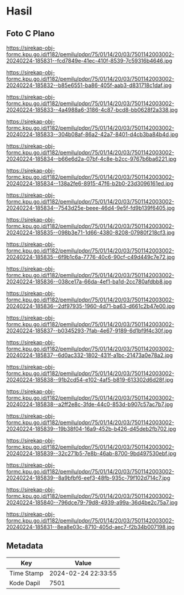 # Hasil

## Foto C Plano

https://sirekap-obj-formc.kpu.go.id/f182/pemilu/pdpr/75/01/14/20/03/7501142003002-20240224-185831--fcd7849e-41ec-410f-8539-7c59316b4646.jpg

https://sirekap-obj-formc.kpu.go.id/f182/pemilu/pdpr/75/01/14/20/03/7501142003002-20240224-185832--b85e6551-ba86-405f-aab3-d831718c1daf.jpg

https://sirekap-obj-formc.kpu.go.id/f182/pemilu/pdpr/75/01/14/20/03/7501142003002-20240224-185833--4a4988a6-3186-4c87-bcd8-bb0628f2a338.jpg

https://sirekap-obj-formc.kpu.go.id/f182/pemilu/pdpr/75/01/14/20/03/7501142003002-20240224-185833--304b08af-86a2-42a7-8401-d4cb3ba84b4d.jpg

https://sirekap-obj-formc.kpu.go.id/f182/pemilu/pdpr/75/01/14/20/03/7501142003002-20240224-185834--b66e6d2a-07bf-4c8e-b2cc-9767b6ba6221.jpg

https://sirekap-obj-formc.kpu.go.id/f182/pemilu/pdpr/75/01/14/20/03/7501142003002-20240224-185834--138a2fe6-8915-47f6-b2b0-23d3096161ed.jpg

https://sirekap-obj-formc.kpu.go.id/f182/pemilu/pdpr/75/01/14/20/03/7501142003002-20240224-185834--7543d25e-beee-46d4-9e5f-fd9b139f6405.jpg

https://sirekap-obj-formc.kpu.go.id/f182/pemilu/pdpr/75/01/14/20/03/7501142003002-20240224-185835--098b3e71-1d66-4380-8208-07980f218cf3.jpg

https://sirekap-obj-formc.kpu.go.id/f182/pemilu/pdpr/75/01/14/20/03/7501142003002-20240224-185835--6f9b1c6a-7776-40c6-90cf-c49d449c7e72.jpg

https://sirekap-obj-formc.kpu.go.id/f182/pemilu/pdpr/75/01/14/20/03/7501142003002-20240224-185836--038ce17a-66da-4ef1-ba1d-2cc780afdbb8.jpg

https://sirekap-obj-formc.kpu.go.id/f182/pemilu/pdpr/75/01/14/20/03/7501142003002-20240224-185836--2df97935-1960-4d71-ba63-d661c2b47e00.jpg

https://sirekap-obj-formc.kpu.go.id/f182/pemilu/pdpr/75/01/14/20/03/7501142003002-20240224-185837--b0345293-7fab-4e67-9189-6d1bf9f4c30f.jpg

https://sirekap-obj-formc.kpu.go.id/f182/pemilu/pdpr/75/01/14/20/03/7501142003002-20240224-185837--6d0ac332-1802-431f-a1bc-21473a0e78a2.jpg

https://sirekap-obj-formc.kpu.go.id/f182/pemilu/pdpr/75/01/14/20/03/7501142003002-20240224-185838--91b2cd54-e102-4af5-b819-613302d6d28f.jpg

https://sirekap-obj-formc.kpu.go.id/f182/pemilu/pdpr/75/01/14/20/03/7501142003002-20240224-185838--a2ff2e8c-3fde-44c0-853d-b907c57ac7b7.jpg

https://sirekap-obj-formc.kpu.go.id/f182/pemilu/pdpr/75/01/14/20/03/7501142003002-20240224-185839--19b38f04-16a9-452b-b426-d45deb2fb702.jpg

https://sirekap-obj-formc.kpu.go.id/f182/pemilu/pdpr/75/01/14/20/03/7501142003002-20240224-185839--32c271b5-7e8b-46ab-8700-9bd497530ebf.jpg

https://sirekap-obj-formc.kpu.go.id/f182/pemilu/pdpr/75/01/14/20/03/7501142003002-20240224-185839--8a9bfbf6-eef3-48fb-935c-79f102d714c7.jpg

https://sirekap-obj-formc.kpu.go.id/f182/pemilu/pdpr/75/01/14/20/03/7501142003002-20240224-185840--796dce79-79d8-4939-a99a-36d4be2c75a7.jpg

https://sirekap-obj-formc.kpu.go.id/f182/pemilu/pdpr/75/01/14/20/03/7501142003002-20240224-185831--8ea8e03c-8710-405d-aec7-f2b34b007198.jpg


## Metadata

| Key        | Value               |
| ---------- | ------------------- |
| Time Stamp | 2024-02-24 22:33:55 |
| Kode Dapil | 7501                |



